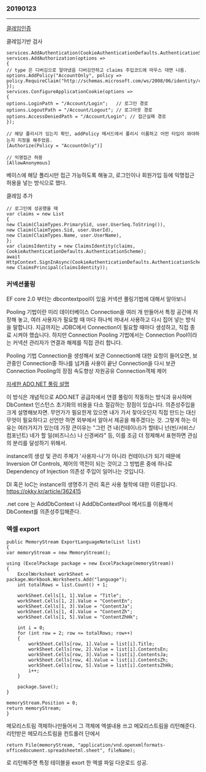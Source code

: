 ### 20190123
---
[클레임인증](https://msdn.microsoft.com/en-us/magazine/mt826337.aspx)

클레임기반 검사
```{.cs}
services.AddAuthentication(CookieAuthenticationDefaults.AuthenticationScheme).AddCookie();
services.AddAuthorization(options =>
{
// type 은 디버깅으로 알아냈음 디버깅안하고 claims 주입코드에 마우스 대면 나옴.
options.AddPolicy("AccountOnly", policy => policy.RequireClaim("http://schemas.microsoft.com/ws/2008/06/identity/claims/primarysid"));
});
services.ConfigureApplicationCookie(options =>
{
options.LoginPath = "/Account/Login";	// 로그인 경로
options.LogoutPath = "/Account/Logout"; // 로그아웃 경로
options.AccessDeniedPath = "/Account/Login"; // 접근실패 경로
});
```

```
// 해당 폴리시가 있는지 확인, addPolicy 메서드에서 폴리시 이름하고 어떤 타입이 와야하는지 지정을 해주었음.
[Authorize(Policy = "AccountOnly")]

// 익명접근 허용
[AllowAnonymous]
```

베이스에 해당 폴리시만 접근 가능하도록 해놓고, 로그인이나 회원가입 등에 익명접근 허용을 넣는 방식으로 했다.

클레임 추가
```{.cs}
// 로그인에 성공했을 때
var claims = new List
{
new Claim(ClaimTypes.PrimarySid, user.UserSeq.ToString()),
new Claim(ClaimTypes.Sid, user.UserId),
new Claim(ClaimTypes.Name, user.UserName),
};
var claimsIdentity = new ClaimsIdentity(claims, CookieAuthenticationDefaults.AuthenticationScheme);
await HttpContext.SignInAsync(CookieAuthenticationDefaults.AuthenticationScheme, new ClaimsPrincipal(claimsIdentity));
```

### 커넥션풀링

EF core 2.0 부터는 dbcontextpool이 있음
커넥션 풀링기법에 대해서 알아보니

Pooling 기법이란 미리 데이터베이스 Connection을 여러 개 만들어서 특정 공간에 저장해 놓고,
여러 사용자가 필요할 때 마다 하나씩 꺼내서 사용하고 다시 집어 넣는 방식을 말합니다.
지금까지는 JDBC에서 Connection이 필요할 때마다 생성하고, 직접 종료 시켜야 했습니다.
하지만 Connection Pooling 기법에서는 Connection Pool이라는 커넥션 관리자가 연결과 해제를 직접 관리 합니다.

Pooling 기법
Connection을 생성해서 보관
Connection에 대한 요청이 들어오면, 보관중인 Connection중 하나를 넘겨줌
사용이 끝난 Connection을 다시 보관
Connection Pooling의 장점
속도향상
자원공유
Connection객체 제어

[자세한 ADO.NET 풀링 설명](http://www.csharpstudy.com/data/SQL-connection-pooling.aspx)

이 방식은 개념적으로 ADO.NET 공급자에서 연결 풀링이 작동하는 방식과 유사하며 DbContext 인스턴스 초기화의 비용을 다소 절감하는 장점이 있습니다.
의존성주입을 크게 설명해보자면.
무언가가 필요한게 있으면 내가 가서 찾아오던지 직접 만드는 대신 무엇이 필요하다고 선언만 하면 외부에서 알아서 제공을 해주겠다는 것.
그렇게 하는 이유는 여러가지가 있는데 가장 큰이유는 "그런 건 내(컨테이너)가 할테니 넌(빈/서비스/컴포넌트) 네가 할 일(비즈니스) 나 신경써라" 등,
이를 조금 더 정제해서 표현하면 관심의 분리를 달성하기 위해서.

instance의 생성 및 관리 주체가 '사용자-나'가 아니라 컨테이너가 되기 때문에
Inversion Of Controls, 제어의 역전이 되는 것이고
그 방법론 중에 하나로 Dependency of Injection 의존성 주입이 일어나는 것입니다.

DI 혹은 IoC는 instance의 생명주기 관리 혹은 사용 철학에 대한 이론입니다.
https://okky.kr/article/362415

.net core 는 AddDbContext 나 AddDbContextPool 메서드를 이용해서 DbContext를 의존성주입해준다.

### 엑셀 export

```
public MemoryStream ExportLanguageNote(List list)
{
var memoryStream = new MemoryStream();

using (ExcelPackage package = new ExcelPackage(memoryStream))
{
	ExcelWorksheet workSheet = package.Workbook.Worksheets.Add("language");
	int totalRows = list.Count() + 1;

	workSheet.Cells[1, 1].Value = "Title";
	workSheet.Cells[1, 2].Value = "ContentEn";
	workSheet.Cells[1, 3].Value = "ContentJa";
	workSheet.Cells[1, 4].Value = "ContentZh";
	workSheet.Cells[1, 5].Value = "ContentZhHk";

	int i = 0;
	for (int row = 2; row <= totalRows; row++)
	{
		workSheet.Cells[row, 1].Value = list[i].Title;
		workSheet.Cells[row, 2].Value = list[i].ContentsEn;
		workSheet.Cells[row, 3].Value = list[i].ContentsJa;
		workSheet.Cells[row, 4].Value = list[i].ContentsZh;
		workSheet.Cells[row, 5].Value = list[i].ContentsZhHk;
		i++;
	}

	package.Save();
}

memoryStream.Position = 0;
return memoryStream;
}
```

메모리스트림 객체하나만들어서 그 객체에 엑셀내용 쓰고 메모리스트림을 리턴해준다.
리턴받은 메모리스트림을 컨트롤러 단에서

```
return File(memoryStream, "application/vnd.openxmlformats-officedocument.spreadsheetml.sheet", fileName);
```

로 리턴해주면 특정 테이블을 exort 한 엑셀 파일 다운로드 성공.